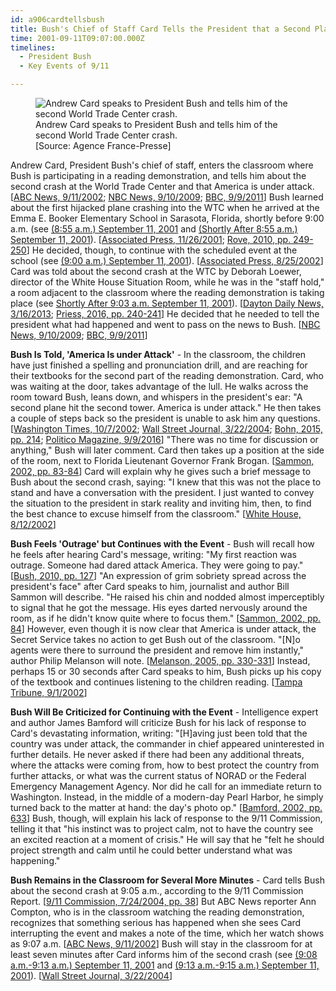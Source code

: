 ```yaml
---
id: a906cardtellsbush
title: Bush's Chief of Staff Card Tells the President that a Second Plane Has Hit the WTC and America Is under Attack
time: 2001-09-11T09:07:00.000Z
timelines:
  - President Bush
  - Key Events of 9/11

---
```


<figure class="image">
  <img alt="Andrew Card speaks to President Bush and tells him of the second World Trade Center crash." src="//i2.wp.com/cdn.historycommons.org/images/events/295_card_tells_bush2050081722-9210.jpg" />
  <figcaption>Andrew Card speaks to President Bush and tells him of the second World Trade Center crash.<br>[Source: Agence France-Presse]<figcaption>
</figure>

Andrew Card, President Bush's chief of staff, enters the classroom where Bush is participating in a reading demonstration, and tells him about the second crash at the World Trade Center and that America is under attack. [[ABC News, 9/11/2002][1]; [NBC News, 9/10/2009][2]; [BBC, 9/9/2011][3]] Bush learned about the first hijacked plane crashing into the WTC when he arrived at the Emma E. Booker Elementary School in Sarasota, Florida, shortly before 9:00 a.m. (see [(8:55 a.m.) September 11, 2001](/timeline/#a855loewer) and [(Shortly After 8:55 a.m.) September 11, 2001](/timeline/#a855bushfirsttold)). [[Associated Press, 11/26/2001][4]; [Rove, 2010, pp. 249-250][5]] He decided, though, to continue with the scheduled event at the school (see [(9:00 a.m.) September 11, 2001](/timeline/#a900uselessphotoop)). [[Associated Press, 8/25/2002][6]] Card was told about the second crash at the WTC by Deborah Loewer, director of the White House Situation Room, while he was in the "staff hold," a room adjacent to the classroom where the reading demonstration is taking place (see [Shortly After 9:03 a.m. September 11, 2001](/timeline/#a903cardblamesbinladen)). [[Dayton Daily News, 3/16/2013][7]; [Priess, 2016, pp. 240-241][8]] He decided that he needed to tell the president what had happened and went to pass on the news to Bush. [[NBC News, 9/10/2009][2]; [BBC, 9/9/2011][3]]

**Bush Is Told, 'America Is under Attack'** - In the classroom, the children have just finished a spelling and pronunciation drill, and are reaching for their textbooks for the second part of the reading demonstration. Card, who was waiting at the door, takes advantage of the lull. He walks across the room toward Bush, leans down, and whispers in the president's ear: "A second plane hit the second tower. America is under attack." He then takes a couple of steps back so the president is unable to ask him any questions. [[Washington Times, 10/7/2002][9]; [Wall Street Journal, 3/22/2004][10]; [Bohn, 2015, pp. 214][11]; [Politico Magazine, 9/9/2016][12]] "There was no time for discussion or anything," Bush will later comment. Card then takes up a position at the side of the room, next to Florida Lieutenant Governor Frank Brogan. [[Sammon, 2002, pp. 83-84][13]] Card will explain why he gives such a brief message to Bush about the second crash, saying: "I knew that this was not the place to stand and have a conversation with the president. I just wanted to convey the situation to the president in stark reality and inviting him, then, to find the best chance to excuse himself from the classroom." [[White House, 8/12/2002][14]]

**Bush Feels 'Outrage' but Continues with the Event** - Bush will recall how he feels after hearing Card's message, writing: "My first reaction was outrage. Someone had dared attack America. They were going to pay." [[Bush, 2010, pp. 127][15]] "An expression of grim sobriety spread across the president's face" after Card speaks to him, journalist and author Bill Sammon will describe. "He raised his chin and nodded almost imperceptibly to signal that he got the message. His eyes darted nervously around the room, as if he didn't know quite where to focus them." [[Sammon, 2002, pp. 84][13]] However, even though it is now clear that America is under attack, the Secret Service takes no action to get Bush out of the classroom. "[N]o agents were there to surround the president and remove him instantly," author Philip Melanson will note. [[Melanson, 2005, pp. 330-331][16]] Instead, perhaps 15 or 30 seconds after Card speaks to him, Bush picks up his copy of the textbook and continues listening to the children reading. [[Tampa Tribune, 9/1/2002][17]]

**Bush Will Be Criticized for Continuing with the Event** - Intelligence expert and author James Bamford will criticize Bush for his lack of response to Card's devastating information, writing: "[H]aving just been told that the country was under attack, the commander in chief appeared uninterested in further details. He never asked if there had been any additional threats, where the attacks were coming from, how to best protect the country from further attacks, or what was the current status of NORAD or the Federal Emergency Management Agency. Nor did he call for an immediate return to Washington. Instead, in the middle of a modern-day Pearl Harbor, he simply turned back to the matter at hand: the day's photo op." [[Bamford, 2002, pp. 633][18]] Bush, though, will explain his lack of response to the 9/11 Commission, telling it that "his instinct was to project calm, not to have the country see an excited reaction at a moment of crisis." He will say that he "felt he should project strength and calm until he could better understand what was happening." 

**Bush Remains in the Classroom for Several More Minutes** - Card tells Bush about the second crash at 9:05 a.m., according to the 9/11 Commission Report. [[9/11 Commission, 7/24/2004, pp. 38][19]] But ABC News reporter Ann Compton, who is in the classroom watching the reading demonstration, recognizes that something serious has happened when she sees Card interrupting the event and makes a note of the time, which her watch shows as 9:07 a.m. [[ABC News, 9/11/2002][1]] Bush will stay in the classroom for at least seven minutes after Card informs him of the second crash (see [(9:08 a.m.-9:13 a.m.) September 11, 2001](/timeline/#a906petgoat) and [(9:13 a.m.-9:15 a.m.) September 11, 2001](/timeline/#a916takestime)). [[Wall Street Journal, 3/22/2004][10]]

[1]: https://911research.wtc7.net/cache/pentagon/attack/abcnews091102_jenningsinterviews.html
[2]: http://www.nbcnews.com/id/32782623/ns/us_news-9_11_eight_years_later/t/he-told-bush-america-under-attack/
[3]: https://www.bbc.com/news/world-us-canada-14858119
[4]: https://web.archive.org/web/20030208054750/http://www.directsourceradio.com/links/1126200112ON.html
[5]: https://www.amazon.com/Courage-Consequence-Life-Conservative-Fight/dp/1439191050
[6]: https://www.gainesville.com/news/20020825/florida-school-ponders-its-role-in-history-of-9-11
[7]: https://www.daytondailynews.com/news/springfield-native-advised-president-during-start-iraq-war/lDgUn55LdGheWtfLL4ulqJ/
[8]: https://www.amazon.com/Presidents-Book-Secrets-Intelligence-Briefings/dp/1610395956
[9]: https://web.archive.org/web/20021007213015/http://www.washtimes.com/national/20021007-85016651.htm
[10]: http://opprop911.no/wp-content/uploads/2010/08/9-11-Government-Inconsitencies.pdf
[11]: https://www.amazon.com/Presidents-Crisis-Decisions-inside-Truman/dp/1628724315
[12]: https://www.politico.com/magazine/story/2016/09/were-the-only-plane-in-the-sky-214230
[13]: https://www.amazon.com/Fighting-Back-Terrorism-Inside-White/dp/0895261499
[14]: https://www.scribd.com/document/17362436/T3-B25-Andrew-Card-Press-Interviews-Fdr-8-12-02-Moran-ABC-Interview-of-Card-110
[15]: https://www.amazon.com/Decision-Points-George-W-Bush/dp/0307590615
[16]: https://www.amazon.com/Secret-Service-Hidden-History-Engimatic/dp/0786716177
[17]: https://web.archive.org/web/20020904193741/http://tampatrib.com/nationworldnews/MGACHFUFK5D.html
[18]: https://www.amazon.com/Body-Secrets-Ultra-Secret-National-Security/dp/0385499086
[19]: https://web.archive.org/web/20041020144854/http://www.decloah.com/mirrors/9-11/911_Report.txt
